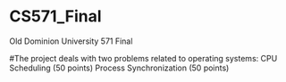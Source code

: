 # CS571_Final
Old Dominion University 571 Final  


#The project deals with two problems related to operating systems:
CPU Scheduling (50 points)
Process Synchronization (50 points)
